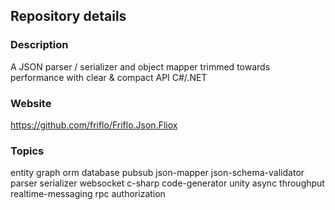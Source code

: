 
## Repository details

### Description
A JSON parser / serializer and object mapper trimmed towards performance with clear & compact API C#/.NET

### Website
https://github.com/friflo/Friflo.Json.Fliox

### Topics

entity graph orm database pubsub json-mapper json-schema-validator parser serializer  websocket c-sharp code-generator unity async throughput realtime-messaging rpc authorization